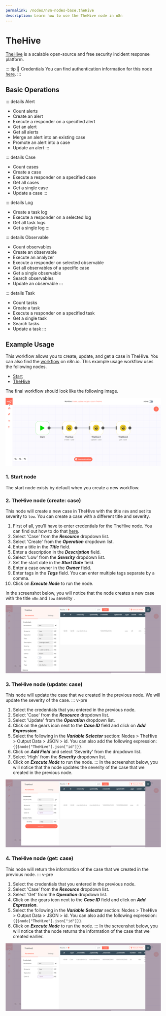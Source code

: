 ```yaml
---
permalink: /nodes/n8n-nodes-base.theHive
description: Learn how to use the TheHive node in n8n
---
```


# TheHive

[TheHive](https://thehive-project.org/) is a scalable open-source and free security incident response platform.

::: tip 🔑 Credentials
You can find authentication information for this node [here](../../../credentials/TheHive/README.md).
:::

## Basic Operations

::: details Alert
- Count alerts
- Create an alert
- Execute a responder on a specified alert
- Get an alert
- Get all alerts
- Merge an alert into an existing case
- Promote an alert into a case
- Update an alert
:::

::: details Case
- Count cases
- Create a case
- Execute a responder on a specified case
- Get all cases
- Get a single case
- Update a case
:::

::: details Log
- Create a task log
- Execute a responder on a selected log
- Get all task logs
- Get a single log
:::

::: details Observable
- Count observables
- Create an observable
- Execute an analyzer
- Execute a responder on selected observable
- Get all observables of a specific case
- Get a single observable
- Search observables
- Update an observable
:::

::: details Task
- Count tasks
- Create a task
- Execute a responder on a specified task
- Get a single task
- Search tasks
- Update a task
:::

## Example Usage

This workflow allows you to create, update, and get a case in TheHive. You can also find the [workflow]() on n8n.io. This example usage workflow uses the following nodes.
- [Start](../../core-nodes/Start/README.md)
- [TheHive]()

The final workflow should look like the following image.

![A workflow with the TheHive node](./workflow.png)

### 1. Start node

The start node exists by default when you create a new workflow.

### 2. TheHive node (create: case)

This node will create a new case in TheHive with the title `n8n` and set its severity to `low`. You can create a case with a different title and severity.

1. First of all, you'll have to enter credentials for the TheHive node. You can find out how to do that [here](../../../credentials/TheHive/README.md).
2. Select 'Case' from the ***Resource*** dropdown list.
3. Select 'Create' from the ***Operation*** dropdown list.
4. Enter a title in the ***Title*** field.
5. Enter a description in the ***Description*** field.
6. Select 'Low' from the ***Severity*** dropdown list.
7. Set the start date in the ***Start Date*** field.
8. Enter a case owner in the ***Owner*** field.
9. Enter tags in the ***Tags*** field. You can enter multiple tags separate by a comma.
10. Click on ***Execute Node*** to run the node.

In the screenshot below, you will notice that the node creates a new case with the title `n8n` and `low` severity .

![Using TheHive node to create a new case](./TheHive_node.png)

### 3. TheHive node (update: case)

This node will update the case that we created in the previous node. We will update the severity of the case.
::: v-pre
1. Select the credentials that you entered in the previous node.
2. Select 'Case' from the ***Resource*** dropdown list.
3. Select 'Update' from the ***Operation*** dropdown list.
4. Click on the gears icon next to the ***Case ID*** field and click on ***Add Expression***.
5. Select the following in the ***Variable Selector*** section: Nodes > TheHive > Output Data > JSON > id. You can also add the following expression: `{{$node["TheHive"].json["id"]}}`.
6. Click on ***Add Field*** and select 'Severity' from the dropdown list.
7. Select 'High' from the ***Severity*** dropdown list.
8. Click on ***Execute Node*** to run the node.
:::
In the screenshot below, you will notice that the node updates the severity of the case that we created in the previous node.

![Using TheHive node to update the severity of a case](./TheHive1_node.png)

### 4. TheHive node (get: case)

This node will return the information of the case that we created in the previous node.
::: v-pre
1. Select the credentials that you entered in the previous node.
2. Select 'Case' from the ***Resource*** dropdown list.
3. Select 'Get' from the ***Operation*** dropdown list.
4. Click on the gears icon next to the ***Case ID*** field and click on ***Add Expression***.
5. Select the following in the ***Variable Selector*** section: Nodes > TheHive > Output Data > JSON > id. You can also add the following expression: `{{$node["TheHive"].json["id"]}}`.
6. Click on ***Execute Node*** to run the node.
:::
In the screenshot below, you will notice that the node returns the information of the case that we created earlier.

![Using TheHive node to return the information a case](./TheHive2_node.png)
